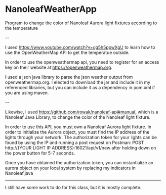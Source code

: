 # NanoleafWeatherApp
Program to change the color of Nanoleaf Aurora light fixtures according to the temperature

--

I used https://www.youtube.com/watch?v=og5h5ppwXgU to learn how to use the OpenWeatherMap API to get the temperatue outside. 

In order to use the openweathermap api, you need to register for an access key on their website at https://openweathermap.org. 

I used a json java library to parse the json weather output from openweathermap.org. I elected to download the jar and include it in my referenced libraries, but you can include it as a dependency in pom.xml if you are using maven. 

--

Likewise, I used https://github.com/rowak/nanoleaf-api#manual, which is a Nanoleaf Java Library, to change the color of the Nanoleaf light fixture.

In order to use this API, you must own a Nanoleaf Aurora light fixture. In order to initialize the Aurora object, you must find the IP address of the lights through your network. The authorization token for your lights can be found by using the IP and running a post request on Postman: POST http://{YOUR LIGHT IP ADDRESS}:16021/api/v1/new after holding down on the power button for 5-7 seconds. 

Once you have obtained the authorization token, you can instantialize an aurora object on your local system by replacing my indicators in Nanoleaf.java

-------------------------------------------

I still have some work to do for this class, but it is mostly complete. 
